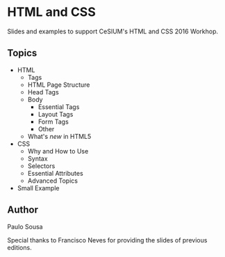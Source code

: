 # HTML and CSS

Slides and examples to support CeSIUM's HTML and CSS 2016 Workhop.


## Topics

* HTML
	* Tags
	* HTML Page Structure
	* Head Tags
	* Body
		* Essential Tags
		* Layout Tags
		* Form Tags
		* Other
	* What's *new* in HTML5
* CSS
	* Why and How to Use
	* Syntax
	* Selectors
	* Essential Attributes
	* Advanced Topics
* Small Example

## Author

Paulo Sousa

Special thanks to Francisco Neves for providing the slides of previous editions.